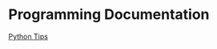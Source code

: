 # Programming Documentation

[Python Tips](http://localhost:5000/o/rc8gDAfRUep0izmpl3v4/s/MiUKLPCvLTyOBjjxhgEU/)
